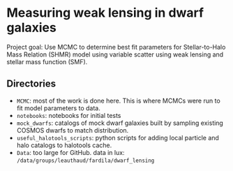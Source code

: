 # Measuring weak lensing in dwarf galaxies
Project goal: Use MCMC to determine best fit parameters for Stellar-to-Halo Mass Relation (SHMR) model using variable scatter using weak lensing and stellar mass function (SMF).

## Directories
- `MCMC`: most of the work is done here. This is where MCMCs were run to fit model parameters to data.
- `notebooks`: notebooks for initial tests
- `mock_dwarfs`: catalogs of mock dwarf galaxies built by sampling existing COSMOS dwarfs to match distribution.
- `useful_halotools_scripts`: python scripts for adding local particle and halo catalogs to halotools cache.
- `Data`: too large for GitHub. data in lux: `/data/groups/leauthaud/fardila/dwarf_lensing`

